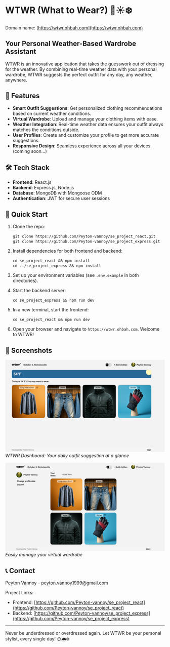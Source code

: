 # WTWR (What to Wear?) 🧥☀️❄️

Domain name: [https://wtwr.ohbah.com](https://wtwr.ohbah.com)

## Your Personal Weather-Based Wardrobe Assistant

WTWR is an innovative application that takes the guesswork out of dressing for the weather. By combining real-time weather data with your personal wardrobe, WTWR suggests the perfect outfit for any day, any weather, anywhere.

## 🌟 Features

- **Smart Outfit Suggestions**: Get personalized clothing recommendations based on current weather conditions.
- **Virtual Wardrobe**: Upload and manage your clothing items with ease.
- **Weather Integration**: Real-time weather data ensures your outfit always matches the conditions outside.
- **User Profiles**: Create and customize your profile to get more accurate suggestions.
- **Responsive Design**: Seamless experience across all your devices. (coming soon...)

## 🛠 Tech Stack

- **Frontend**: React.js
- **Backend**: Express.js, Node.js
- **Database**: MongoDB with Mongoose ODM
- **Authentication**: JWT for secure user sessions

## 🚀 Quick Start

1. Clone the repo:

   ```
   git clone https://github.com/Peyton-vannoy/se_project_react.git
   git clone https://github.com/Peyton-vannoy/se_project_express.git
   ```

2. Install dependencies for both frontend and backend:

   ```
   cd se_project_react && npm install
   cd ../se_project_express && npm install
   ```

3. Set up your environment variables (see `.env.example` in both directories).

4. Start the backend server:

   ```
   cd se_project_express && npm run dev
   ```

5. In a new terminal, start the frontend:

   ```
   cd se_project_react && npm run dev
   ```

6. Open your browser and navigate to `https://wtwr.ohbah.com`. Welcome to WTWR!

## 📸 Screenshots

![WTWR Dashboard](./src/images/screenshots/dashboard.png)
_WTWR Dashboard: Your daily outfit suggestion at a glance_

![Wardrobe Management](./src/images/screenshots/wardrobe.png)
_Easily manage your virtual wardrobe_

## 📞 Contact

Peyton Vannoy - [peyton.vannoy1999@gmail.com](mailto:vannoypeyton819@gmail.com)

Project Links:

- Frontend: [https://github.com/Peyton-vannoy/se_project_react](https://github.com/Peyton-vannoy/se_project_react)
- Backend: [https://github.com/Peyton-vannoy/se_project_express](https://github.com/Peyton-vannoy/se_project_express)

---

Never be underdressed or overdressed again. Let WTWR be your personal stylist, every single day! 🌞🌧️❄️
